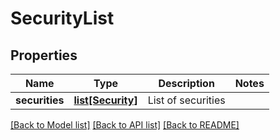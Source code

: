 # SecurityList

## Properties
Name | Type | Description | Notes
------------ | ------------- | ------------- | -------------
**securities** | [**list[Security]**](Security.md) | List of securities | 

[[Back to Model list]](../README.md#documentation-for-models) [[Back to API list]](../README.md#documentation-for-api-endpoints) [[Back to README]](../README.md)


